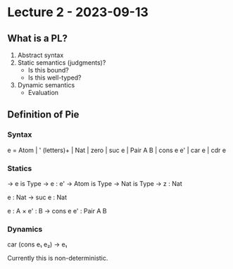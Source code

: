 # Lecture 2 - 2023-09-13

## What is a PL?

1. Abstract syntax
2. Static semantics (judgments)?
    - Is this bound?
    - Is this well-typed?
3. Dynamic semantics
    - Evaluation


## Definition of Pie

### Syntax

e = Atom | ' (letters)+
  | Nat | zero | suc e
  | Pair A B | cons e e' | car e | cdr e


### Statics


→ e is Type
→ e : e'
→ Atom is Type
→ Nat is Type
→ z : Nat

e : Nat → suc e : Nat

e : A × e' : B → cons e e' : Pair A B


### Dynamics

car (cons e₁ e₂) → e₁

Currently this is non-deterministic.
